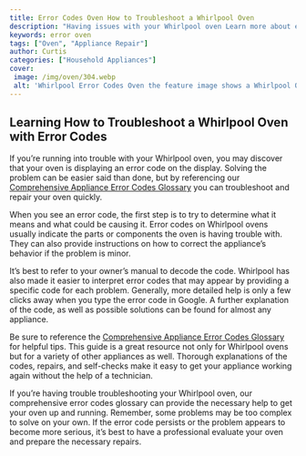 ```yaml
---
title: Error Codes Oven How to Troubleshoot a Whirlpool Oven
description: "Having issues with your Whirlpool oven Learn more about error codes and how to resolve common issues yourself with this helpful guide covering ovens from Whirlpool"
keywords: error oven
tags: ["Oven", "Appliance Repair"]
author: Curtis
categories: ["Household Appliances"]
cover: 
 image: /img/oven/304.webp
 alt: 'Whirlpool Error Codes Oven the feature image shows a Whirlpool Oven with error codes displayed on it'
---
```

## Learning How to Troubleshoot a Whirlpool Oven with Error Codes

If you’re running into trouble with your Whirlpool oven, you may discover that your oven is displaying an error code on the display. Solving the problem can be easier said than done, but by referencing our [Comprehensive Appliance Error Codes Glossary](./error-codes/) you can troubleshoot and repair your oven quickly. 

When you see an error code, the first step is to try to determine what it means and what could be causing it. Error codes on Whirlpool ovens usually indicate the parts or components the oven is having trouble with. They can also provide instructions on how to correct the appliance’s behavior if the problem is minor. 

It’s best to refer to your owner’s manual to decode the code. Whirlpool has also made it easier to interpret error codes that may appear by providing a specific code for each problem. Generally, more detailed help is only a few clicks away when you type the error code in Google. A further explanation of the code, as well as possible solutions can be found for almost any appliance. 

Be sure to reference the [Comprehensive Appliance Error Codes Glossary](./error-codes/) for helpful tips. This guide is a great resource not only for Whirlpool ovens but for a variety of other appliances as well. Thorough explanations of the codes, repairs, and self-checks make it easy to get your appliance working again without the help of a technician. 

If you’re having trouble troubleshooting your Whirlpool oven, our comprehensive error codes glossary can provide the necessary help to get your oven up and running. Remember, some problems may be too complex to solve on your own. If the error code persists or the problem appears to become more serious, it’s best to have a professional evaluate your oven and prepare the necessary repairs.
